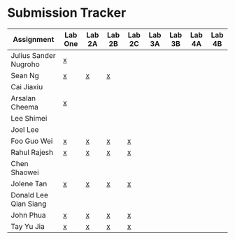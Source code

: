 # Submission Tracker


| Assignment            | Lab One | Lab 2A | Lab 2B | Lab 2C | Lab 3A  | Lab 3B  | Lab 4A | Lab 4B |
|-----------------------|---------|--------|--------|--------|---------|---------|--------|--------|
| Julius Sander Nugroho |[x](https://github.com/nusdistsys/submissions/issues/1) |        |        |        |         |        |        |        |
| Sean Ng               |[x](https://github.com/nusdistsys/submissions/issues/2) |[x](https://github.com/nusdistsys/submissions/issues/3) |[x](https://github.com/nusdistsys/submissions/issues/13) |        |         |        |        |        |
| Cai Jiaxiu            |         |        |        |        |         |         |        |        |
| Arsalan Cheema        |[x](https://github.com/nusdistsys/submissions/issues/5) |        |        |        |         |        |        |        |
| Lee Shimei            |         |        |        |        |         |         |        |        |
| Joel Lee              |         |        |        |        |         |         |        |        |
| Foo Guo Wei           |[x](https://github.com/nusdistsys/submissions/issues/8) |[x](https://github.com/nusdistsys/submissions/issues/19) |[x](https://github.com/nusdistsys/submissions/issues/19) |[x](https://github.com/nusdistsys/submissions/issues/19) |         |        |        |        |
| Rahul Rajesh          | [x](https://github.com/nusdistsys/submissions/issues/27)        | [x](https://github.com/nusdistsys/submissions/issues/26)       | [x](https://github.com/nusdistsys/submissions/issues/26)       |  [x](https://github.com/nusdistsys/submissions/issues/26)      |         |         |        |        |
| Chen Shaowei          |         |        |        |        |         |         |        |        |
| Jolene Tan            |[x](https://github.com/nusdistsys/submissions/issues/7) |[x](https://github.com/nusdistsys/submissions/issues/25)|[x](https://github.com/nusdistsys/submissions/issues/25)|[x](https://github.com/nusdistsys/submissions/issues/25)|         |        |        |        |
| Donald Lee Qian Siang |         |        |        |        |         |         |        |        |
| John Phua             |[x](https://github.com/nusdistsys/submissions/issues/9) |[x](https://github.com/nusdistsys/submissions/issues/18)|[x](https://github.com/nusdistsys/submissions/issues/18)|[x](https://github.com/nusdistsys/submissions/issues/18)|         |        |        |        |
| Tay Yu Jia            |[x](https://github.com/nusdistsys/submissions/issues/10)|[x](https://github.com/nusdistsys/submissions/issues/17)|[x](https://github.com/nusdistsys/submissions/issues/17)|[x](https://github.com/nusdistsys/submissions/issues/17)|         |        |        |        |
